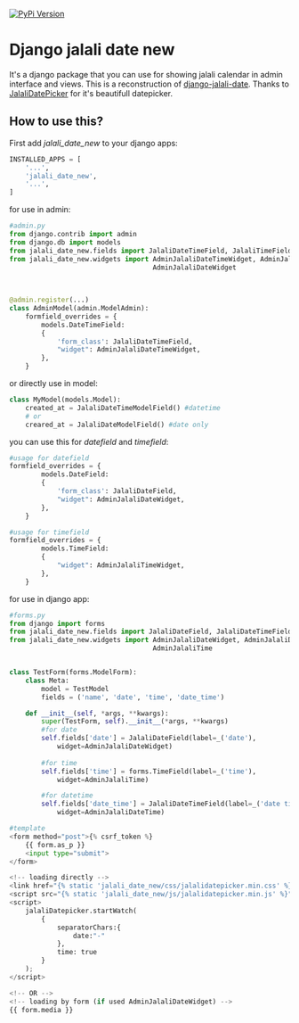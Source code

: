 [![PyPi Version](https://img.shields.io/pypi/v/Django-jalali-date-new.svg)](https://pypi.python.org/pypi/Django-jalali-date-new)

# Django jalali date new

It's a django package that you can use for showing jalali calendar in admin interface and views.
This is a reconstruction of [django-jalali-date](https://github.com/a-roomana/django-jalali-date).
Thanks to [JalaliDatePicker](https://github.com/majidh1/JalaliDatePicker) for it's beautifull datepicker.


## How to use this?
First add *jalali_date_new* to your django apps:
```python
INSTALLED_APPS = [
    '...',
    'jalali_date_new',
    '...',
]
```

for use in admin:
```python
#admin.py
from django.contrib import admin
from django.db import models
from jalali_date_new.fields import JalaliDateTimeField, JalaliTimeField
from jalali_date_new.widgets import AdminJalaliDateTimeWidget, AdminJalaliTimeWidget, 
									AdminJalaliDateWidget
  

  
@admin.register(...)
class AdminModel(admin.ModelAdmin):
	formfield_overrides = {
        models.DateTimeField: 
        {
            'form_class': JalaliDateTimeField,
            "widget": AdminJalaliDateTimeWidget,
        },
    }
```

or directly use in model:
```python
class MyModel(models.Model):
    created_at = JalaliDateTimeModelField() #datetime 
    # or
    creared_at = JalaliDateModelField() #date only

```


you can use this for *datefield* and *timefield*:
```python
#usage for datefield
formfield_overrides = {
        models.DateField: 
        {
            'form_class': JalaliDateField,
            "widget": AdminJalaliDateWidget,
        },
    }

#usage for timefield
formfield_overrides = {
        models.TimeField: 
        {
            "widget": AdminJalaliTimeWidget,
        },
    }

```
for use in django app:
```python
#forms.py
from django import forms
from jalali_date_new.fields import JalaliDateField, JalaliDateTimeField
from jalali_date_new.widgets import AdminJalaliDateWidget, AdminJalaliDateTime,
									AdminJalaliTime


class TestForm(forms.ModelForm):
    class Meta:
        model = TestModel
        fields = ('name', 'date', 'time', 'date_time')

    def __init__(self, *args, **kwargs):
        super(TestForm, self).__init__(*args, **kwargs)
        #for date
        self.fields['date'] = JalaliDateField(label=_('date'), 
            widget=AdminJalaliDateWidget)
		
		#for time
        self.fields['time'] = forms.TimeField(label=_('time'), 
            widget=AdminJalaliTime)

		#for datetime
        self.fields['date_time'] = JalaliDateTimeField(label=_('date time'), 
            widget=AdminJalaliDateTime)
```
```python
#template
<form method="post">{% csrf_token %}
    {{ form.as_p }}
    <input type="submit">
</form>

<!-- loading directly -->
<link href="{% static 'jalali_date_new/css/jalalidatepicker.min.css' %}" rel="stylesheet">
<script src="{% static 'jalali_date_new/js/jalalidatepicker.min.js' %}" type="text/javascript"></script>
<script>
    jalaliDatepicker.startWatch(
        {
            separatorChars:{
                date:"-"
            },
            time: true
        }
    );
</script>

<!-- OR -->
<!-- loading by form (if used AdminJalaliDateWidget) -->
{{ form.media }}
```
